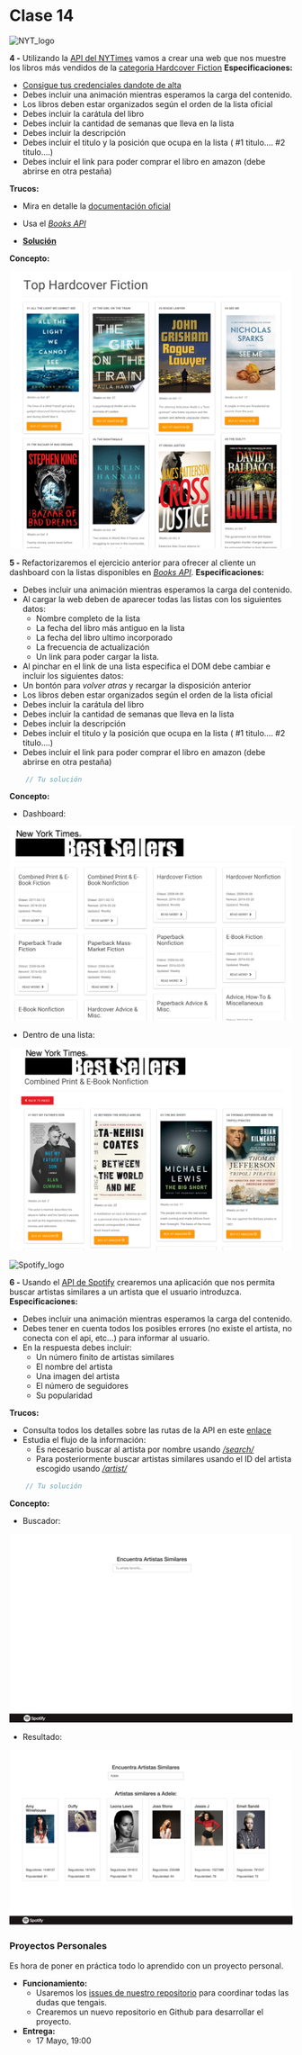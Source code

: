 # Clase 14

![NYT_logo](http://cdn1.theodysseyonline.com/files/2015/11/24/635839344246506130415536034_NYTimes-banner.jpg)

**4 -** Utilizando la [API del NYTimes](http://developer.nytimes.com/docs) vamos a crear una web que nos muestre los libros más vendidos de la [categoria Hardcover Fiction](http://www.nytimes.com/best-sellers-books/2016-01-17/hardcover-fiction/list.html)
**Especificaciones:**
- [Consigue tus credenciales dandote de alta](https://myaccount.nytimes.com/auth/login?URI=http:/developer.nytimes.com/login/external)
- Debes incluir una animación mientras esperamos la carga del contenido.
- Los libros deben estar organizados según el orden de la lista oficial
- Debes incluir la carátula del libro
- Debes incluir la cantidad de semanas que lleva en la lista
- Debes incluir la descripción
- Debes incluir el titulo y la posición que ocupa en la lista ( #1 titulo.... #2 titulo....)
- Debes incluir el link para poder comprar el libro en amazon (debe abrirse en otra pestaña)

**Trucos:**
- Mira en detalle la [documentación oficial](http://developer.nytimes.com/docs)
- Usa el *[Books API](http://developer.nytimes.com/docs/books_api/)*

- **[Solución](../otros/NYTimes_hardcover_fiction_today.html)**

**Concepto:**

![NYTimes.png](../otros/NYTimes.png)


**5 -** Refactorizaremos el ejercicio anterior para ofrecer al cliente un dashboard con la listas disponibles en *[Books API](http://developer.nytimes.com/docs/books_api/)*.
**Especificaciones:**
- Debes incluir una animación mientras esperamos la carga del contenido.
- Al cargar la web deben de aparecer todas las listas con los siguientes datos:
	- Nombre completo de la lista
	- La fecha del libro más antiguo en la lista
	- La fecha del libro ultimo incorporado
	- La frecuencia de actualización
	- Un link para poder cargar la lista.
- Al pinchar en el link de una lista especifica el DOM debe cambiar e incluir los siguientes datos:
- Un bontón para *volver atras* y recargar la disposición anterior
- Los libros deben estar organizados según el orden de la lista oficial
- Debes incluir la carátula del libro
- Debes incluir la cantidad de semanas que lleva en la lista
- Debes incluir la descripción
- Debes incluir el titulo y la posición que ocupa en la lista ( #1 titulo.... #2 titulo....)
- Debes incluir el link para poder comprar el libro en amazon (debe abrirse en otra pestaña)

```javascript
	// Tu solución
```
**Concepto:**
- Dashboard:

![NYTimes.png](../otros/best_sellers1.png)

- Dentro de una lista:

![NYTimes.png](../otros/best_sellers2.png)


![Spotify_logo](http://lh5.ggpht.com/-_6vAFJGk9tI/UViPTo9Gt1I/AAAAAAAAX6g/3_u3_Jq68fM/image%25255B8%25255D.png?imgmax=800)

**6 -** Usando el [API de Spotify](https://developer.spotify.com/web-api/) crearemos una aplicación que nos permita buscar artistas similares a un artista que el usuario introduzca.
**Especificaciones:**
- Debes incluir una animación mientras esperamos la carga del contenido.
- Debes tener en cuenta todos los posibles errores (no existe el artista, no conecta con el api, etc...) para informar al usuario.
- En la respuesta debes incluir:
	- Un número finito de artistas similares
	- El nombre del artista
	- Una imagen del artista
	- El número de seguidores
	- Su popularidad


**Trucos:**
- Consulta todos los detalles sobre las rutas de la API en este [enlace](https://developer.spotify.com/web-api/endpoint-reference/)
- Estudia el flujo de la información:
	- Es necesario buscar al artista por nombre usando *[/search/](https://developer.spotify.com/web-api/search-item/)*
	- Para posteriormente buscar artistas similares usando el ID del artista escogido usando *[/artist/](https://developer.spotify.com/web-api/artist-endpoints/)*

```javascript
	// Tu solución
```

**Concepto:**

- Buscador:

![NYTimes.png](../otros/spotify1.png)

- Resultado:

![NYTimes.png](../otros/spotify2.png)


### Proyectos Personales

Es hora de poner en práctica todo lo aprendido con un proyecto personal.

- **Funcionamiento:**
	- Usaremos los [issues de nuestro repositorio](https://github.com/UlisesGascon/curso-js-web-developers-012016/issues) para coordinar todas las dudas que tengais.
	- Crearemos un nuevo repositorio en Github para desarrollar el proyecto.
- **Entrega:**
	- 17 Mayo, 19:00 
